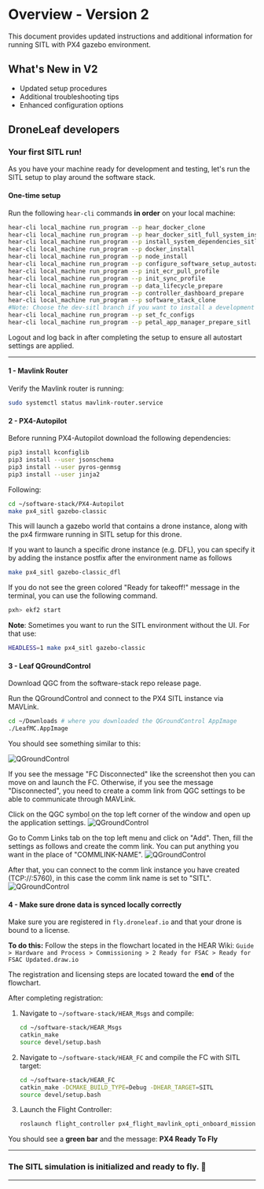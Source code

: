 # Overview - Version 2

This document provides updated instructions and additional information for running SITL with PX4 gazebo environment.

## What's New in V2

- Updated setup procedures
- Additional troubleshooting tips
- Enhanced configuration options

## DroneLeaf developers

### Your first SITL run!

As you have your machine ready for development and testing, let's run the SITL setup to play around the software stack.

#### One-time setup

Run the following `hear-cli` commands **in order** on your local machine:

```bash
hear-cli local_machine run_program --p hear_docker_clone
hear-cli local_machine run_program --p hear_docker_sitl_full_system_install
hear-cli local_machine run_program --p install_system_dependencies_sitl
hear-cli local_machine run_program --p docker_install
hear-cli local_machine run_program --p node_install
hear-cli local_machine run_program --p configure_software_setup_autostart_arm
hear-cli local_machine run_program --p init_ecr_pull_profile
hear-cli local_machine run_program --p init_sync_profile
hear-cli local_machine run_program --p data_lifecycle_prepare
hear-cli local_machine run_program --p controller_dashboard_prepare
hear-cli local_machine run_program --p software_stack_clone 
#Note: Choose the dev-sitl branch if you want to install a development environment, otherwise choose main branch [as of Oct 2025, main is way behind. Use dev for stable release, or dev-sitl for development].
hear-cli local_machine run_program --p set_fc_configs
hear-cli local_machine run_program --p petal_app_manager_prepare_sitl
```

Logout and log back in after completing the setup to ensure all autostart settings are applied.

---
#### 1 - Mavlink Router


Verify the Mavlink router is running:
```bash
sudo systemctl status mavlink-router.service
```


#### 2 - PX4-Autopilot

Before running PX4-Autopilot download the following dependencies: 
```bash
pip3 install kconfiglib
pip3 install --user jsonschema
pip3 install --user pyros-genmsg
pip3 install --user jinja2
```
Following:

```bash
cd ~/software-stack/PX4-Autopilot
make px4_sitl gazebo-classic
```
This will launch a gazebo world that contains a drone instance, along with the px4 firmware running in SITL setup for this drone.

If you want to launch a specific drone instance (e.g. DFL), you can specify it by adding the instance postfix after the environment name as follows

```bash
make px4_sitl gazebo-classic_dfl
```

If you do not see the green colored "Ready for takeoff!" message in the terminal, you can use the following command.
```bash
pxh> ekf2 start
```

**Note**: Sometimes you want to run the SITL environment without the UI. For that use:
```bash
HEADLESS=1 make px4_sitl gazebo-classic
```


#### 3 - Leaf QGroundControl

Download QGC from the software-stack repo release page.


Run the QGroundControl and connect to the PX4 SITL instance via MAVLink.

```bash
cd ~/Downloads # where you downloaded the QGroundControl AppImage
./LeafMC.AppImage
```
You should see something similar to this:

![QGroundControl](media/LeafMCQGC_PX4SITL.png)

If you see the message "FC Disconnected" like the screenshot then you can move on and launch the FC. Otherwise, if you see the message "Disconnected", you need to create a comm link from QGC settings to be able to communicate through MAVLink.

Click on the QGC symbol on the top left corner of the window and open up the application settings.
![QGroundControl](media/QGC_setting.png)

Go to Comm Links tab on the top left menu and click on "Add". Then, fill the settings as follows and create the comm link. You can put anything you want in the place of "COMMLINK-NAME".
![QGroundControl](media/commlink.png)

After that, you can connect to the comm link instance you have created (TCP://:5760), in this case the comm link name is set to "SITL".
![QGroundControl](media/connect_commlink.png)

#### 4 - Make sure drone data is synced locally correctly

Make sure you are registered in `fly.droneleaf.io` and that your drone is bound to a license.

**To do this:**
Follow the steps in the flowchart located in the HEAR Wiki:
`Guide > Hardware and Process > Commissioning > 2 Ready for FSAC > Ready for FSAC Updated.draw.io`

The registration and licensing steps are located toward the **end** of the flowchart.

After completing registration:

1. Navigate to `~/software-stack/HEAR_Msgs` and compile:

   ```bash
   cd ~/software-stack/HEAR_Msgs
   catkin_make
   source devel/setup.bash
   ```

2. Navigate to `~/software-stack/HEAR_FC` and compile the FC with SITL target:

   ```bash
   cd ~/software-stack/HEAR_FC
   catkin_make -DCMAKE_BUILD_TYPE=Debug -DHEAR_TARGET=SITL
   source devel/setup.bash
   ```

3. Launch the Flight Controller:

   ```bash
   roslaunch flight_controller px4_flight_mavlink_opti_onboard_mission.launch
   ```

You should see a **green bar** and the message: **PX4 Ready To Fly**

---

### The SITL simulation is initialized and ready to fly. 🚀

---
